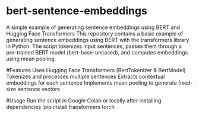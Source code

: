 # bert-sentence-embeddings
A simple example of generating sentence embeddings using BERT and Hugging Face Transformers
This repository contains a basic example of generating sentence embeddings using BERT with the transformers library in Python. The script tokenizes input sentences, passes them through a pre-trained BERT model (bert-base-uncased), and computes embeddings using mean pooling.

#Features
Uses Hugging Face Transformers (BertTokenizer & BertModel)
Tokenizes and processes multiple sentences
Extracts contextual embeddings for each sentence
Implements mean pooling to generate fixed-size sentence vectors

#Usage
Run the script in Google Colab or locally after installing dependencies
!pip install transformers torch

